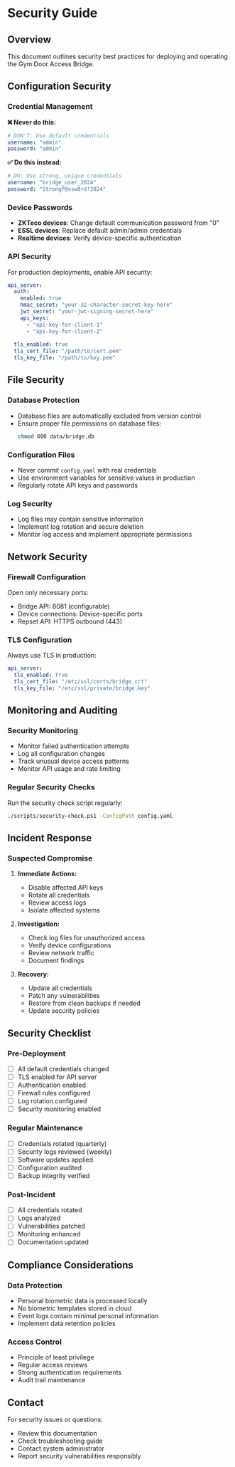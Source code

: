 # Security Guide

## Overview

This document outlines security best practices for deploying and operating the Gym Door Access Bridge.

## Configuration Security

### Credential Management

**❌ Never do this:**
```yaml
# DON'T: Use default credentials
username: "admin"
password: "admin"
```

**✅ Do this instead:**
```yaml
# DO: Use strong, unique credentials
username: "bridge_user_2024"
password: "StrongP@ssw0rd!2024"
```

### Device Passwords

- **ZKTeco devices**: Change default communication password from "0"
- **ESSL devices**: Replace default admin/admin credentials
- **Realtime devices**: Verify device-specific authentication

### API Security

For production deployments, enable API security:

```yaml
api_server:
  auth:
    enabled: true
    hmac_secret: "your-32-character-secret-key-here"
    jwt_secret: "your-jwt-signing-secret-here"
    api_keys: 
      - "api-key-for-client-1"
      - "api-key-for-client-2"
  
  tls_enabled: true
  tls_cert_file: "/path/to/cert.pem"
  tls_key_file: "/path/to/key.pem"
```

## File Security

### Database Protection

- Database files are automatically excluded from version control
- Ensure proper file permissions on database files:
  ```bash
  chmod 600 data/bridge.db
  ```

### Configuration Files

- Never commit `config.yaml` with real credentials
- Use environment variables for sensitive values in production
- Regularly rotate API keys and passwords

### Log Security

- Log files may contain sensitive information
- Implement log rotation and secure deletion
- Monitor log access and implement appropriate permissions

## Network Security

### Firewall Configuration

Open only necessary ports:
- Bridge API: 8081 (configurable)
- Device connections: Device-specific ports
- Repset API: HTTPS outbound (443)

### TLS Configuration

Always use TLS in production:
```yaml
api_server:
  tls_enabled: true
  tls_cert_file: "/etc/ssl/certs/bridge.crt"
  tls_key_file: "/etc/ssl/private/bridge.key"
```

## Monitoring and Auditing

### Security Monitoring

- Monitor failed authentication attempts
- Log all configuration changes
- Track unusual device access patterns
- Monitor API usage and rate limiting

### Regular Security Checks

Run the security check script regularly:
```bash
./scripts/security-check.ps1 -ConfigPath config.yaml
```

## Incident Response

### Suspected Compromise

1. **Immediate Actions:**
   - Disable affected API keys
   - Rotate all credentials
   - Review access logs
   - Isolate affected systems

2. **Investigation:**
   - Check log files for unauthorized access
   - Verify device configurations
   - Review network traffic
   - Document findings

3. **Recovery:**
   - Update all credentials
   - Patch any vulnerabilities
   - Restore from clean backups if needed
   - Update security policies

## Security Checklist

### Pre-Deployment

- [ ] All default credentials changed
- [ ] TLS enabled for API server
- [ ] Authentication enabled
- [ ] Firewall rules configured
- [ ] Log rotation configured
- [ ] Security monitoring enabled

### Regular Maintenance

- [ ] Credentials rotated (quarterly)
- [ ] Security logs reviewed (weekly)
- [ ] Software updates applied
- [ ] Configuration audited
- [ ] Backup integrity verified

### Post-Incident

- [ ] All credentials rotated
- [ ] Logs analyzed
- [ ] Vulnerabilities patched
- [ ] Monitoring enhanced
- [ ] Documentation updated

## Compliance Considerations

### Data Protection

- Personal biometric data is processed locally
- No biometric templates stored in cloud
- Event logs contain minimal personal information
- Implement data retention policies

### Access Control

- Principle of least privilege
- Regular access reviews
- Strong authentication requirements
- Audit trail maintenance

## Contact

For security issues or questions:
- Review this documentation
- Check troubleshooting guide
- Contact system administrator
- Report security vulnerabilities responsibly